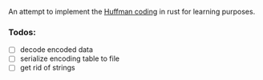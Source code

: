 An attempt to implement the [Huffman coding](https://en.wikipedia.org/wiki/Huffman_coding) in rust for learning purposes.

### Todos:
- [ ] decode encoded data
- [ ] serialize encoding table to file
- [ ] get rid of strings
